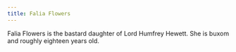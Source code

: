 ```yaml
---
title: Falia Flowers
---
```


Falia Flowers is the bastard daughter of Lord Humfrey Hewett. She is buxom and roughly eighteen years old.



